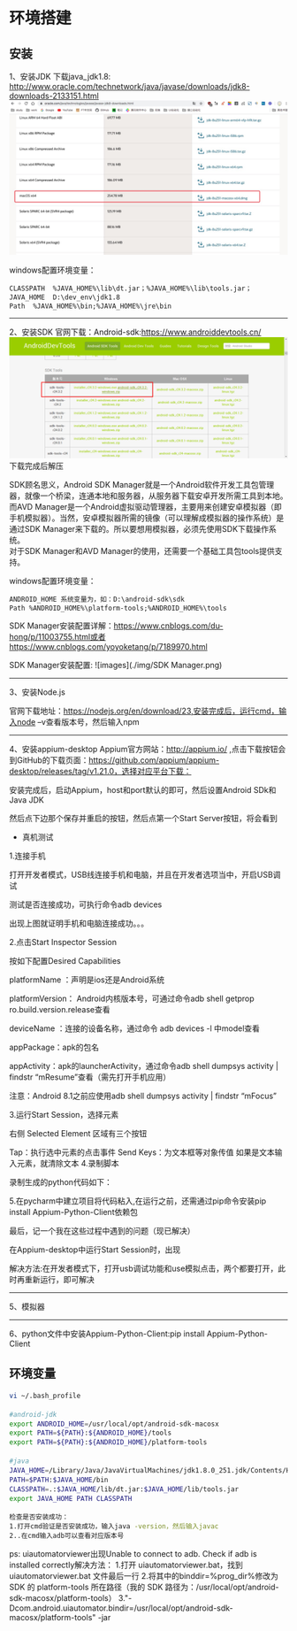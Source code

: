 # 环境搭建

## 安装

1、安装JDK
下载java_jdk1.8: http://www.oracle.com/technetwork/java/javase/downloads/jdk8-downloads-2133151.html
![images](./img/jdk.png)

windows配置环境变量：

    CLASSPATH  %JAVA_HOME%\lib\dt.jar；%JAVA_HOME%\lib\tools.jar；  
    JAVA_HOME  D:\dev_env\jdk1.8    
    Path  %JAVA_HOME%\bin;%JAVA_HOME%\jre\bin  

***
2、安装SDK
官网下载：Android-sdk:https://www.androiddevtools.cn/
![images](./img/sdk-tools.png)
下载完成后解压

SDK顾名思义，Android SDK Manager就是一个Android软件开发工具包管理器，就像一个桥梁，连通本地和服务器，从服务器下载安卓开发所需工具到本地。  
而AVD Manager是一个Android虚拟驱动管理器，主要用来创建安卓模拟器（即手机模拟器）。当然，安卓模拟器所需的镜像（可以理解成模拟器的操作系统）是通过SDK Manager来下载的。所以要想用模拟器，必须先使用SDK下载操作系统。  
对于SDK Manager和AVD Manager的使用，还需要一个基础工具包tools提供支持。

windows配置环境变量： 

    ANDROID_HOME 系统变量为，如：D:\android-sdk\sdk
    Path %ANDROID_HOME%\platform-tools;%ANDROID_HOME%\tools

SDK Manager安装配置详解：https://www.cnblogs.com/du-hong/p/11003755.html或者https://www.cnblogs.com/yoyoketang/p/7189970.html 

SDK Manager安装配置:
![images](./img/SDK Manager.png)

***
3、安装Node.js

官网下载地址：https://nodejs.org/en/download/23,安装完成后，运行cmd，输入node –v查看版本号，然后输入npm

***
4、安装appium-desktop
Appium官方网站：http://appium.io/ ,点击下载按钮会到GitHub的下载页面：https://github.com/appium/appium-desktop/releases/tag/v1.21.0，选择对应平台下载：

安装完成后，启动Appium，host和port默认的即可，然后设置Android SDk和Java JDK

然后点下边那个保存并重启的按钮，然后点第一个Start Server按钮，将会看到


* 真机测试

1.连接手机

打开开发者模式，USB线连接手机和电脑，并且在开发者选项当中，开启USB调试

测试是否连接成功，可执行命令adb devices

出现上图就证明手机和电脑连接成功。。。

2.点击Start Inspector Session

按如下配置Desired Capabilities

platformName ：声明是ios还是Android系统

platformVersion： Android内核版本号，可通过命令adb shell getprop ro.build.version.release查看

deviceName ：连接的设备名称，通过命令 adb devices -l 中model查看

appPackage：apk的包名

appActivity：apk的launcherActivity，通过命令adb shell dumpsys activity | findstr “mResume”查看（需先打开手机应用）

注意：Android 8.1之前应使用adb shell dumpsys activity | findstr “mFocus”

3.运行Start Session，选择元素

右侧 Selected Element 区域有三个按钮

Tap：执行选中元素的点击事件
Send Keys：为文本框等对象传值
如果是文本输入元素，就清除文本
4.录制脚本

录制生成的python代码如下：

5.在pycharm中建立项目将代码粘入,在运行之前，还需通过pip命令安装pip install Appium-Python-Client依赖包

最后，记一个我在这些过程中遇到的问题（现已解决）

在Appium-desktop中运行Start Session时，出现

解决方法:在开发者模式下，打开usb调试功能和use模拟点击，两个都要打开，此时再重新运行，即可解决

***
5、模拟器

***
6、python文件中安装Appium-Python-Client:pip install Appium-Python-Client

## 环境变量

```.bash
vi ~/.bash_profile

#android-jdk
export ANDROID_HOME=/usr/local/opt/android-sdk-macosx
export PATH=${PATH}:${ANDROID_HOME}/tools
export PATH=${PATH}:${ANDROID_HOME}/platform-tools

#java
JAVA_HOME=/Library/Java/JavaVirtualMachines/jdk1.8.0_251.jdk/Contents/Home
PATH=$PATH:$JAVA_HOME/bin
CLASSPATH=.:$JAVA_HOME/lib/dt.jar:$JAVA_HOME/lib/tools.jar
export JAVA_HOME PATH CLASSPATH

检查是否安装成功：
1.打开cmd验证是否安装成功，输入java -version，然后输入javac
2..在cmd输入adb可以查看对应版本号
```

ps:
uiautomatorviewer出现Unable to connect to adb. Check if adb is installed correctly解决方法：
1.打开 uiautomatorviewer.bat，找到 uiautomatorviewer.bat 文件最后一行
2.将其中的binddir=%prog_dir%修改为 SDK 的 platform-tools 所在路径（我的 SDK 路径为：/usr/local/opt/android-sdk-macosx/platform-tools）
3."-Dcom.android.uiautomator.bindir=/usr/local/opt/android-sdk-macosx/platform-tools" -jar


